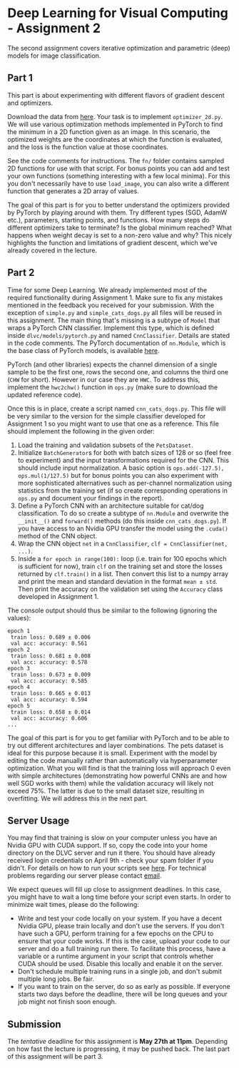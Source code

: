 
# Deep Learning for Visual Computing - Assignment 2

The second assignment covers iterative optimization and parametric (deep) models for image classification.

## Part 1

This part is about experimenting with different flavors of gradient descent and optimizers.

Download the data from [here](https://smithers.cvl.tuwien.ac.at/theitzinger/dlvc_ss21_public/-/tree/master/assignments/assignment2). Your task is to implement `optimizer_2d.py`. We will use various optimization methods implemented in PyTorch to find the minimum in a 2D function given as an image. In this scenario, the optimized weights are the coordinates at which the function is evaluated, and the loss is the function value at those coordinates.

See the code comments for instructions. The `fn/` folder contains sampled 2D functions for use with that script. For bonus points you can add and test your own functions (something interesting with a few local minima). For this you don't necessarily have to use `load_image`, you can also write a different function that generates a 2D array of values.

The goal of this part is for you to better understand the optimizers provided by PyTorch by playing around with them. Try different types (SGD, AdamW etc.), parameters, starting points, and functions. How many steps do different optimizers take to terminate? Is the global minimum reached? What happens when weight decay is set to a non-zero value and why? This nicely highlights the function and limitations of gradient descent, which we've already covered in the lecture.

## Part 2

Time for some Deep Learning. We already implemented most of the required functionality during Assignment 1. Make sure to fix any mistakes mentioned in the feedback you received for your submission. With the exception of `simple.py` and `simple_cats_dogs.py` all files will be reused in this assignment. The main thing that's missing is a subtype of `Model` that wraps a PyTorch CNN classifier. Implement this type, which is defined inside `dlvc/models/pytorch.py` and named `CnnClassifier`. Details are stated in the code comments. The PyTorch documentation of `nn.Module`, which is the base class of PyTorch models, is available [here](https://pytorch.org/docs/stable/generated/torch.nn.Module.html#torch.nn.Module).

PyTorch (and other libraries) expects the channel dimension of a single sample to be the first one, rows the second one, and columns the third one (`CHW` for short). However in our case they are `HWC`. To address this, implement the `hwc2chw()` function in `ops.py` (make sure to download the updated reference code).

Once this is in place, create a script named `cnn_cats_dogs.py`. This file will be very similar to the version for the simple classifier developed for Assignment 1 so you might want to use that one as a reference. This file should implement the following in the given order:

1. Load the training and validation subsets of the `PetsDataset`.
2. Initialize `BatchGenerator`s for both with batch sizes of 128 or so (feel free to experiment) and the input transformations required for the CNN. This should include input normalization. A basic option is `ops.add(-127.5), ops.mul(1/127.5)` but for bonus points you can also experiment with more sophisticated alternatives such as per-channel normalization using statistics from the training set (if so create corresponding operations in `ops.py` and document your findings in the report).
3. Define a PyTorch CNN with an architecture suitable for cat/dog classification. To do so create a subtype of `nn.Module` and overwrite the `__init__()` and `forward()` methods (do this inside `cnn_cats_dogs.py`). If you have access to an Nvidia GPU transfer the model using the `.cuda()` method of the CNN object.
4. Wrap the CNN object `net` in a `CnnClassifier`, `clf = CnnClassifier(net, ...)`.
5. Inside a `for epoch in range(100):` loop (i.e. train for 100 epochs which is sufficient for now), train `clf` on the training set and store the losses returned by `clf.train()` in a list. Then convert this list to a numpy array and print the mean and standard deviation in the format `mean ± std`. Then print the accuracy on the validation set using the `Accuracy` class developed in Assignment 1.

The console output should thus be similar to the following (ignoring the values):

    epoch 1
     train loss: 0.689 ± 0.006
     val acc: accuracy: 0.561
    epoch 2
     train loss: 0.681 ± 0.008
     val acc: accuracy: 0.578
    epoch 3
     train loss: 0.673 ± 0.009
     val acc: accuracy: 0.585
    epoch 4
     train loss: 0.665 ± 0.013
     val acc: accuracy: 0.594
    epoch 5
     train loss: 0.658 ± 0.014
     val acc: accuracy: 0.606
    ...

The goal of this part is for you to get familiar with PyTorch and to be able to try out different architectures and layer combinations. The pets dataset is ideal for this purpose because it is small. Experiment with the model by editing the code manually rather than automatically via hyperparameter optimization. What you will find is that the training loss will approach 0 even with simple architectures (demonstrating how powerful CNNs are and how well SGD works with them) while the validation accuracy will likely not exceed 75%. The latter is due to the small dataset size, resulting in overfitting. We will address this in the next part.

## Server Usage

You may find that training is slow on your computer unless you have an Nvidia GPU with CUDA support. If so, copy the code into your home directory on the DLVC server and run it there. You should have already received login credentials on April 9th - check your spam folder if you didn't. For details on how to run your scripts see [here](https://smithers.cvl.tuwien.ac.at/theitzinger/dlvc_ss21_public/-/tree/master/assignments/DLVC2021Guide.pdf). For technical problems regarding our server please contact [email](mailto:dlvc-trouble@cvl.tuwien.ac.at).

We expect queues will fill up close to assignment deadlines. In this case, you might have to wait a long time before your script even starts. In order to minimize wait times, please do the following:

* Write and test your code locally on your system. If you have a decent Nvidia GPU, please train locally and don't use the servers. If you don't have such a GPU, perform training for a few epochs on the CPU to ensure that your code works. If this is the case, upload your code to our server and do a full training run there. To facilitate this process, have a variable or a runtime argument in your script that controls whether CUDA should be used. Disable this locally and enable it on the server.
* Don't schedule multiple training runs in a single job, and don't submit multiple long jobs. Be fair.
* If you want to train on the server, do so as early as possible. If everyone starts two days before the deadline, there will be long queues and your job might not finish soon enough.

## Submission

The *tentative* deadline for this assignment is **May 27th at 11pm**. Depending on how fast the lecture is progressing, it may be pushed back. The last part of this assignment will be part 3.